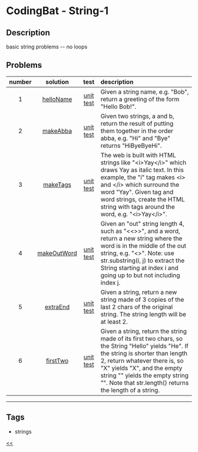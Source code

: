 # CodingBat - String-1

## Description
basic string problems -- no loops

## Problems
number|solution|test|description
:-:|:-:|:-:|:--
1|[helloName](src/main/java/HelloName.java)|[unit test](src/test/java/HelloNameTest.java)|Given a string name, e.g. "Bob", return a greeting of the form "Hello Bob!".
2|[makeAbba](src/main/java/MakeAbba.java)|[unit test](src/test/java/MakeAbbaTest.java)|Given two strings, a and b, return the result of putting them together in the order abba, e.g. "Hi" and "Bye" returns "HiByeByeHi".
3|[makeTags](src/main/java/MakeTags.java)|[unit test](src/test/java/MakeTagsTest.java)|The web is built with HTML strings like "\<i\>Yay\</i\>" which draws Yay as italic text. In this example, the "i" tag makes \<i\> and \</i\> which surround the word "Yay". Given tag and word strings, create the HTML string with tags around the word, e.g. "\<i\>Yay\</i\>".
4|[makeOutWord](src/main/java/MakeOutWord.java)|[unit test](src/test/java/MakeOutWordTest.java)|Given an "out" string length 4, such as "<<>>", and a word, return a new string where the word is in the middle of the out string, e.g. "<<word>>". Note: use str.substring(i, j) to extract the String starting at index i and going up to but not including index j.
5|[extraEnd](src/main/java/ExtraEnd.java)|[unit test](src/test/java/ExtraEndTest.java)|Given a string, return a new string made of 3 copies of the last 2 chars of the original string. The string length will be at least 2.
6|[firstTwo](src/main/java/FirstTwo.java)|[unit test](src/test/java/FirstTwoTest.java)|Given a string, return the string made of its first two chars, so the String "Hello" yields "He". If the string is shorter than length 2, return whatever there is, so "X" yields "X", and the empty string "" yields the empty string "". Note that str.length() returns the length of a string.
<hr/>
<!-- 0|[name](src/main/java)|[unit test](src/test/java)|desc-->


## Tags
- strings

[<<](../README.md#coding-bat)